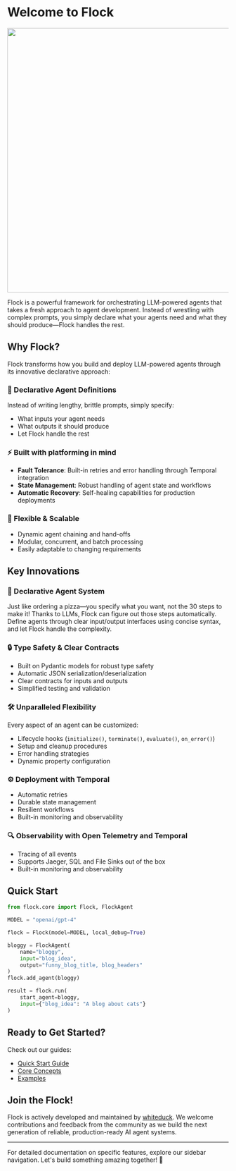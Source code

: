 # Welcome to Flock

<p align="center">
<img src="assets/images/flock.png" width="600"><br>

Flock is a powerful framework for orchestrating LLM-powered agents that takes a fresh approach to agent development. Instead of wrestling with complex prompts, you simply declare what your agents need and what they should produce—Flock handles the rest.

## Why Flock?

Flock transforms how you build and deploy LLM-powered agents through its innovative declarative approach:

### 🎯 Declarative Agent Definitions
Instead of writing lengthy, brittle prompts, simply specify:
- What inputs your agent needs
- What outputs it should produce
- Let Flock handle the rest

### ⚡ Built with platforming in mind
- **Fault Tolerance**: Built-in retries and error handling through Temporal integration
- **State Management**: Robust handling of agent state and workflows
- **Automatic Recovery**: Self-healing capabilities for production deployments

### 🔄 Flexible & Scalable
- Dynamic agent chaining and hand-offs
- Modular, concurrent, and batch processing
- Easily adaptable to changing requirements

## Key Innovations

### 🎨 Declarative Agent System
Just like ordering a pizza—you specify what you want, not the 30 steps to make it! Thanks to LLMs, Flock can figure out those steps automatically. Define agents through clear input/output interfaces using concise syntax, and let Flock handle the complexity.

### 🔒 Type Safety & Clear Contracts
- Built on Pydantic models for robust type safety
- Automatic JSON serialization/deserialization
- Clear contracts for inputs and outputs
- Simplified testing and validation

### 🛠 Unparalleled Flexibility
Every aspect of an agent can be customized:
- Lifecycle hooks (`initialize()`, `terminate()`, `evaluate()`, `on_error()`)
- Setup and cleanup procedures
- Error handling strategies
- Dynamic property configuration

### ⚙️ Deployment with Temporal
- Automatic retries
- Durable state management
- Resilient workflows
- Built-in monitoring and observability

### 🔍 Observability with Open Telemetry and Temporal
- Tracing of all events
- Supports Jaeger, SQL and File Sinks out of the box
- Built-in monitoring and observability

## Quick Start

```python
from flock.core import Flock, FlockAgent

MODEL = "openai/gpt-4"

flock = Flock(model=MODEL, local_debug=True)

bloggy = FlockAgent(
    name="bloggy", 
    input="blog_idea", 
    output="funny_blog_title, blog_headers"
)
flock.add_agent(bloggy)

result = flock.run(
    start_agent=bloggy, 
    input={"blog_idea": "A blog about cats"}
)
```

## Ready to Get Started?

Check out our guides:
- [Quick Start Guide](getting-started/quickstart.md)
- [Core Concepts](core-concepts/agents.md)
- [Examples](examples/hello-flock.md)

## Join the Flock!

Flock is actively developed and maintained by [whiteduck](https://whiteduck.de). We welcome contributions and feedback from the community as we build the next generation of reliable, production-ready AI agent systems.

---

For detailed documentation on specific features, explore our sidebar navigation. Let's build something amazing together! 🚀
